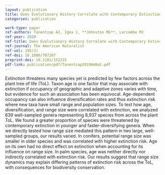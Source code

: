 ```yaml
---
layout: publication
title: Does Evolutionary History Correlate with Contemporary Extinction Risk by Influencing Range Size Dynamics?
categories: publication

work-type: paper
ref-authors: Tanentzap AJ, Igea J, **Johnston MG**, Larcombe MJ
ref-year: 2020
ref-title: Does Evolutionary History Correlate with Contemporary Extinction Risk by Influencing Range Size Dynamics?
ref-journal: The American Naturalist
ref-vol: 195(3)
ref-doi: 10.1086/707207
preprint-doi: 10.1101/152215
pdf-link: publication/pdf/Tanentzap2019AmNat.pdf
---
```

Extinction threatens many species yet is predicted by few factors across the plant tree of life (ToL). Taxon age is one factor that may associate with extinction if occupancy of geographic and adaptive zones varies with time, but evidence for such an association has been equivocal. Age-dependent occupancy can also influence diversification rates and thus extinction risk where new taxa have small range and population sizes. To test how age, diversification, and range size were correlated with extinction, we analyzed 639 well-sampled genera representing 8,937 species from across the plant ToL. We found a greater proportion of species were threatened by contemporary extinction in younger and faster-diversifying genera. When we directly tested how range size mediated this pattern in two large, well-sampled groups, our results varied. In conifers, potential range size was smaller in older species and was correlated with higher extinction risk. Age on its own had no direct effect on extinction when accounting for its influence on range size. In palm species, age was neither directly nor indirectly correlated with extinction risk. Our results suggest that range size dynamics may explain differing patterns of extinction risk across the ToL, with consequences for biodiversity conservation.
